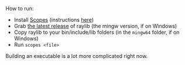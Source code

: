 How to run:

* Install [Scopes](https://hg.sr.ht/~duangle/scopes) (instructions [here](https://scopes.readthedocs.io/en/latest/intro.html#installation))
* Grab [the latest release](https://github.com/raysan5/raylib/releases) of raylib (the mingw version, if on Windows)
* Copy raylib to your bin/include/lib folders (in the `mingw64` folder, if on Windows)
* Run `scopes <file>`

Building an executable is a lot more complicated right now.